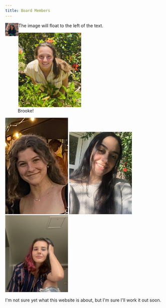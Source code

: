 ```yaml
---
title: Board Members
---
```


<p><img src="/assets/foundingMembers/hazel.jpg" alt="drawing" style="float:left;width:42px;height:42px;">
The image will float to the left of the text.</p>

<figure>
  <img src="/assets/foundingMembers/brooke.jpg" alt="drawing" width="200"/>
  <figcaption>Brooke!</figcaption>
</figure>



<img src="/assets/foundingMembers/katherine.jpg" alt="drawing" width="200"/>

<img src="/assets/foundingMembers/mari.jpg" alt="drawing" width="200"/>

<img src="/assets/foundingMembers/anna.jpg" alt="drawing" width="200"/>

I'm not sure yet what this website is about, but I'm sure I'll work it out soon.
